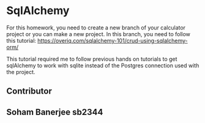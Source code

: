 # SqlAlchemy

For this homework, you need to create a new branch of your calculator project or you can make a new project. 
In this branch, you need to follow this tutorial: https://overiq.com/sqlalchemy-101/crud-using-sqlalchemy-orm/

This tutorial required me to follow previous hands on tutorials to get sqlAlchemy to work with sqlite instead 
of the Postgres connection used with the project.
## Contributor
## Soham Banerjee sb2344


